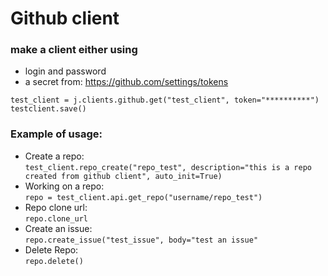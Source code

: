 # Github client

### make a client either using 
- login and password
- a secret from: https://github.com/settings/tokens
```
test_client = j.clients.github.get("test_client", token="**********")
testclient.save()
```
### Example of usage:
- Create a repo: <br/>
`test_client.repo_create("repo_test", description="this is a repo created from github client", auto_init=True)`
- Working on a repo: <br/>
`
repo = test_client.api.get_repo("username/repo_test")
`
- Repo clone url: <br/>
`repo.clone_url`
- Create an issue: <br/>
`repo.create_issue("test_issue", body="test an issue"`
- Delete Repo: <br/>
`repo.delete()`


